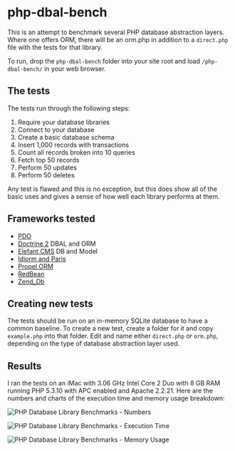 # php-dbal-bench

This is an attempt to benchmark several PHP database abstraction layers.
Where one offers ORM, there will be an orm.php in addition to a `direct.php`
file with the tests for that library.

To run, drop the `php-dbal-bench` folder into your site root and load
`/php-dbal-bench/` in your web browser.

## The tests

The tests run through the following steps:

1. Require your database libraries
2. Connect to your database
3. Create a basic database schema
4. Insert 1,000 records with transactions
5. Count all records broken into 10 queries
6. Fetch top 50 records
7. Perform 50 updates
8. Perform 50 deletes

Any test is flawed and this is no exception, but this does show all of the
basic uses and gives a sense of how well each library performs at them.

## Frameworks tested

* [PDO](http://www.php.net/pdo)
* [Doctrine 2](http://www.doctrine-project.org/) DBAL and ORM
* [Elefant CMS](http://www.elefantcms.com/) DB and Model
* [Idiorm and Paris](http://j4mie.github.com/idiormandparis/)
* [Propel ORM](http://www.propelorm.org/)
* [RedBean](http://redbeanphp.com/)
* [Zend_Db](http://framework.zend.com/manual/en/zend.db.html)

## Creating new tests

The tests should be run on an in-memory SQLite database to have a common
baseline. To create a new test, create a folder for it and copy `example.php`
into that folder. Edit and name either `direct.php` or `orm.php`, depending
on the type of database abstraction layer used.

## Results

I ran the tests on an iMac with 3.06 GHz Intel Core 2 Duo with 8 GB RAM
running PHP 5.3.10 with APC enabled and Apache 2.2.21. Here are the numbers
and charts of the execution time and memory usage breakdown:

![PHP Database Library Benchmarks - Numbers](https://raw.github.com/jbroadway/php-dbal-bench/master/results/php-dbal-benchmarks-numbers.png)

![PHP Database Library Benchmarks - Execution Time](https://raw.github.com/jbroadway/php-dbal-bench/master/results/php-dbal-benchmarks-execution-time.png)

![PHP Database Library Benchmarks - Memory Usage](https://raw.github.com/jbroadway/php-dbal-bench/master/results/php-dbal-benchmarks-memory-usage.png)
